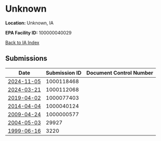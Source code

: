 # Unknown

**Location:** Unknown, IA

**EPA Facility ID:** 100000040029

[Back to IA Index](../../index.md)

## Submissions

| Date | Submission ID | Document Control Number |
|------|--------------|-------------------------|
| [2024-11-05](submissions/1000118468.md) | 1000118468 |  |
| [2024-03-21](submissions/1000112068.md) | 1000112068 |  |
| [2019-04-02](submissions/1000077403.md) | 1000077403 |  |
| [2014-04-04](submissions/1000040124.md) | 1000040124 |  |
| [2009-04-24](submissions/1000000577.md) | 1000000577 |  |
| [2004-05-03](submissions/29927.md) | 29927 |  |
| [1999-06-16](submissions/3220.md) | 3220 |  |
